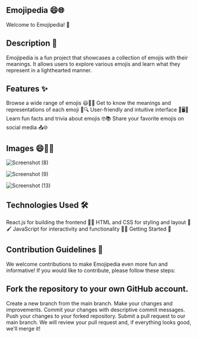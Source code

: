 ## Emojipedia 😄🌐
Welcome to Emojipedia! 🎉


## Description 📝
Emojipedia is a fun project that showcases a collection of emojis with their meanings. It allows users to explore various emojis and learn what they represent in a lighthearted manner.

## Features ✨
Browse a wide range of emojis 😃🎉🚀
Get to know the meanings and representations of each emoji 🤔🔍
User-friendly and intuitive interface 🌟🖥️📱
Learn fun facts and trivia about emojis 🤓📚
Share your favorite emojis on social media 📤🌐

## Images 😄🌈🎉

![Screenshot (8)](https://github.com/nehalohani04/emojipedia/assets/117189607/e0c26224-256a-45ad-933f-fe3321381dc7)



![Screenshot (9)](https://github.com/nehalohani04/emojipedia/assets/117189607/bace0b02-3049-4620-b8b1-d5fc707eeae4)


![Screenshot (13)](https://github.com/nehalohani04/emojipedia/assets/117189607/16daf1b1-517e-487f-8471-8eefe28daeea)





## Technologies Used 🛠️
React.js for building the frontend 🚀🌐
HTML and CSS for styling and layout 🎨🖌️
JavaScript for interactivity and functionality 🧪🔧
Getting Started 🚀

## Contribution Guidelines 🤝
We welcome contributions to make Emojipedia even more fun and informative! If you would like to contribute, please follow these steps:

## Fork the repository to your own GitHub account.
Create a new branch from the main branch.
Make your changes and improvements.
Commit your changes with descriptive commit messages.
Push your changes to your forked repository.
Submit a pull request to our main branch.
We will review your pull request and, if everything looks good, we'll merge it!




